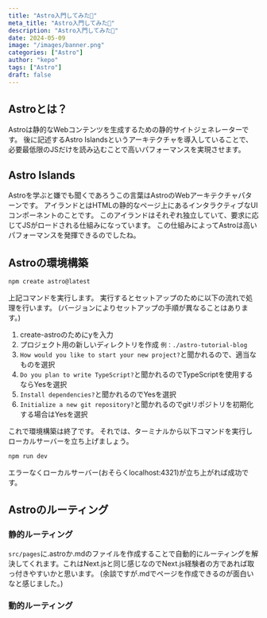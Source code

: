 ```yaml
---
title: "Astro入門してみた🐣"
meta_title: "Astro入門してみた🐣"
description: "Astro入門してみた🐣"
date: 2024-05-09
image: "/images/banner.png"
categories: ["Astro"]
author: "kepo"
tags: ["Astro"]
draft: false
---
```


## Astroとは？

Astroは静的なWebコンテンツを生成するための静的サイトジェネレーターです。
後に記述するAstro Islandsというアーキテクチャを導入していることで、必要最低限のJSだけを読み込むことで高いパフォーマンスを実現させます。

## Astro Islands

Astroを学ぶと嫌でも聞くであろうこの言葉はAstroのWebアーキテクチャパターンです。
アイランドとはHTMLの静的なページ上にあるインタラクティブなUIコンポーネントのことです。
このアイランドはそれぞれ独立していて、要求に応じてJSがロードされる仕組みになっています。
この仕組みによってAstroは高いパフォーマンスを発揮できるのでしたね。

## Astroの環境構築

```cmd
npm create astro@latest
```

上記コマンドを実行します。
実行するとセットアップのために以下の流れで処理を行います。
(バージョンによりセットアップの手順が異なることはあります。)

1. create-astroのためにyを入力
2. プロジェクト用の新しいディレクトリを作成 `例：./astro-tutorial-blog`
3. `How would you like to start your new project?`と聞かれるので、適当なものを選択
4. `Do you plan to write TypeScript?`と聞かれるのでTypeScriptを使用するならYesを選択
5. `Install dependencies?`と聞かれるのでYesを選択
6. `Initialize a new git repository?`と聞かれるのでgitリポジトリを初期化する場合はYesを選択

これで環境構築は終了です。
それでは、ターミナルから以下コマンドを実行しローカルサーバーを立ち上げましょう。

```cmd
npm run dev
```

エラーなくローカルサーバー(おそらくlocalhost:4321)が立ち上がれば成功です。

## Astroのルーティング

### 静的ルーティング
`src/pages`に.astroか.mdのファイルを作成することで自動的にルーティングを解決してくれます。これはNext.jsと同じ感じなのでNext.js経験者の方であれば取っ付きやすいかと思います。
(余談ですが.mdでページを作成できるのが面白いなと感じました。)

### 動的ルーティング
